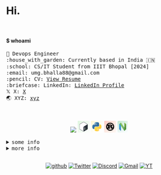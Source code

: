 <h1 >Hi.</h1>

<!-- <p align="center"><img src="https://user-images.githubusercontent.com/67634565/123535664-dcf83700-d742-11eb-84ee-e0663dd167b5.png" width='500'></p> -->
<!-- <a href="#"><img alt="Counter" src="https://visitor-badge.glitch.me/badge?page_id=umgbhalla.visitor-badge"/></a> -->
<!-- <a href="https://github.com/umgbhalla"><img alt="GHstars" src="https://img.shields.io/github/stars/umgbhalla?affiliations=OWNER%2CCOLLABORATOR&label=GH%20stars" /></a> -->
<!-- <a href="https://dev.to/umgbhalla"><img alt="dev.to" src="https://img.shields.io/badge/DEV.TO-umgbhalla-black?logoColor=fbf1c7&color=fbf1c7&logo=dev.to&" /></a> -->
<br>
<h4 >$ whoami </h4>
<p >

  <samp>
    🧭 Devops Engineer<br>
    :house_with_garden: Currently based in India 🇮🇳<br>
    :school: CS/IT Student from IIIT Bhopal [2024]<br>
    :email:	umg.bhalla88@gmail.com <br>
    :pencil: CV: <a href="https://rxresu.me/r/LFH4DOmh">View Resume</a> <br>
    :briefcase: LinkedIn:  <a href="https://www.linkedin.com/in/umgbhalla/">LinkedIn Profile</a> <br>
    𝕏 X:  <a href="https://X.com/umgbhalla/">X</a> <br>
    🌏 XYZ:  <a href="https://umgbhalla.xyz">xyz</a> <br><br><br>
    </samp>
</p>  
<!-- <img align="right" src="https://user-images.githubusercontent.com/67634565/125792404-8feb3087-2884-42c8-9432-024879a9b3fc.gif" width='200' > -->
<p align="center" >
<img  alt="huin" height="32px" src="https://cdn.discordapp.com/emojis/766456038530482177.gif?size=64"/>
<img  alt="Shell" height="32px" src="./media/shell.png"/>
<img  alt="Python" height="32px" src="./media/python.png"/>
<img  alt="Rust" height="32px" src="./media/rust.png"/>
<img  alt="Nvim" height="32px" src="./media/nvim.png"/></p>
</p>
<details>
 <summary><kbd>some info</kbd></summary>
<a href="https://github.com/umgbhalla">
  <img align="center" width="49%" src="./header.svg" />
</a>
<br/>
<a href="https://github.com/umgbhalla">
  <img align="center" width="49%" src="./repositories.svg" />
</a>
<a href="https://github.com/umgbhalla">
  <img align="center" width="49%" src="./acti_comm.svg" />
</a>

<a href="https://github.com/umgbhalla">
  <img align="center" width="49%" src="./iso_calender.svg" />
</a>

<a href="https://github.com/umgbhalla">
    <img align="center" width="49%" src="./issue_pr_lang.svg" />
</a>

<a href="https://github.com/umgbhalla">
  <img align="center" width="49%" src="./github-habits.svg" />
</a>
<a href="https://github.com/umgbhalla">
    <img align="center" width="49%" src="./achievements.svg" />
</a>
  <a href="https://github.com/umgbhalla"><p align="center"><img  width="49%" src="https://github.com/umgbhalla/umgbhalla/blob/main/isocalendar.svg" alt="isocalendar" width="50%"></p></a>
 </details>


<details>
 <summary><kbd>more info</kbd></summary>
<img  src="https://activity-graph.herokuapp.com/graph?username=umgbhalla&bg_color=0D1117&color=e4e2e2&line=fafafa&point=f4f2f2&area=true&hide_border=true" width='100%' />
<!-- <a href="https://github.com/anuraghazra/github-readme-stats">
<img src="https://github-readme-stats.vercel.app/api?username=umgbhalla&count_private=true&show_icons=true&theme=nightowl&hide_border=true"  height='200px'/>
</a> -->

<!-- <a href="https://github.com/anuraghazra/github-readme-stats">
<img src="https://github-readme-stats.vercel.app/api/top-langs/?username=umgbhalla&theme=nightowl&hide_border=true" height='100' />
</a> -->
   

<!-- 
![Metrics](https://metrics.lecoq.io/umgbhalla?template=classic&isocalendar=1&introduction=1&languages=1&habits=1&activity=1&projects=1&isocalendar.duration=full-year&languages.limit=8&languages.sections=most-used&languages.colors=github&languages.threshold=0%25&languages.indepth=false&languages.recent.load=300&languages.recent.days=14&introduction.title=true&habits.from=200&habits.days=14&habits.facts=true&habits.charts=false&projects.limit=4&projects.descriptions=false&activity.limit=5&activity.load=300&activity.days=14&activity.filter=all&activity.visibility=all&activity.timestamps=false&config.timezone=Asia%2FKolkata)
 -->
   <a href="https://github.com/umgbhalla/dotstow">
      <h3>Current Rice</h3>
<p align="left"><img src="https://user-images.githubusercontent.com/67634565/140522097-77e30707-03d1-4a95-9c46-3842fa60de06.png" width='100%'/></p></a>
<p align="leftr"><img src="https://github.com/umgbhalla/umgbhalla/blob/main/github-metrics.svg" alt="Metrics" width="100%">
  </p> 
 </details>
<!--  <a href="https://github.com/umgbhalla/dotstow">
  <img alt="@umgbhalla/dotstow" src="https://github-readme-stats.vercel.app/api/pin/?username=umgbhalla&repo=dotstow&theme=github_dark" />
</a>   -->
<br>
<!-- <h5>Socials </h5> -->
<p align="center">
<a href="https://github.com/login?return_to=https%3A%2F%2Fgithub.com%2Fumgbhalla%2F"><img alt="github" src="https://img.shields.io/github/followers/umgbhalla?label=umgbhalla&style=social"/></a>
<a href="https://twitter.com/intent/follow?&screen_name=umgbhalla"><img alt="Twitter" src="https://img.shields.io/twitter/follow/umgbhalla?&logo=twitter" /></a>
<a href="https://discord.gg/Gjer4f38dD"><img alt="Discord" src="https://img.shields.io/discord/801057122115911710?color=indigo&logo=Discord&logoColor=blue"/></a>
<a href="mailto:umg.bhalla88@gmail.com"><img alt="Gmail" src="https://img.shields.io/badge/Email-Contact-indigo?logo=gmail" /></a>
<a href="https://www.youtube.com/channel/UClhiSfULj1FgkKS8FLEy3Jw"><img alt="YT" src="https://img.shields.io/badge/Youtube-umangbhalla-indigo?logo=youtube&logoColor=red" /></a>
</p>
